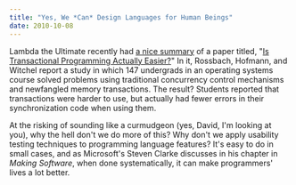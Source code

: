```yaml
---
title: "Yes, We *Can* Design Languages for Human Beings"
date: 2010-10-08
---
```

Lambda the Ultimate recently had <a href="http://lambda-the-ultimate.org/node/4070">a nice summary</a> of a paper titled, "<a href="http://userweb.cs.utexas.edu/users/rossbach/pubs/wddd09-rossbach.pdf">Is Transactional Programming Actually Easier?</a>" In it, Rossbach, Hofmann, and Witchel report a study in which 147 undergrads in an operating systems course solved problems using traditional concurrency control mechanisms and newfangled memory transactions. The result? Students reported that transactions were harder to use, but actually had fewer errors in their synchronization code when using them.

At the risking of sounding like a curmudgeon (yes, David, I'm looking at you), why the hell don't we do more of this? Why don't we apply usability testing techniques to programming language features?  It's easy to do in small cases, and as Microsoft's Steven Clarke discusses in his chapter in <em>Making Software</em>, when done systematically, it can make programmers' lives a lot better.
